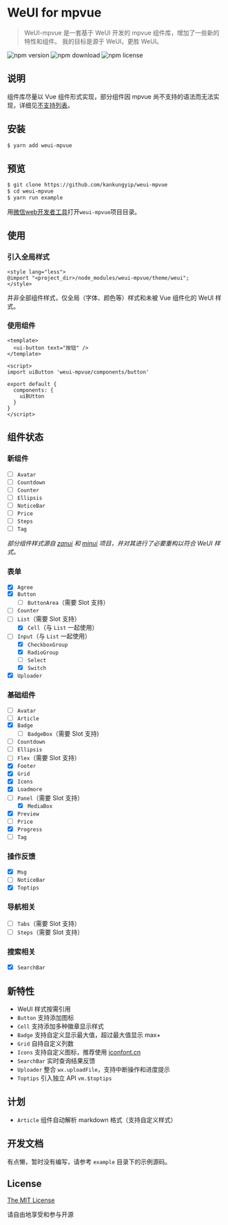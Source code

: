 # WeUI for mpvue

> WeUI-mpvue 是一套基于 WeUI 开发的 mpvue 组件库，增加了一些新的特性和组件。
> 我的目标是源于 WeUI，更胜 WeUI。

![npm version](https://img.shields.io/npm/v/weui-mpvue.svg?style=flat) ![npm download](https://img.shields.io/npm/dt/weui-mpvue.svg?style=flat) ![npm license](https://img.shields.io/npm/l/weui-mpvue.svg?style=flat)

## 说明

组件库尽量以 Vue 组件形式实现，部分组件因 mpvue 尚不支持的语法而无法实现，详细见[不支持列表](http://mpvue.com/mpvue/#_14)。

## 安装

```bash
$ yarn add weui-mpvue
```

## 预览

```bash
$ git clone https://github.com/kankungyip/weui-mpvue
$ cd weui-mpvue
$ yarn run example
```

用[微信web开发者工具](https://mp.weixin.qq.com/debug/wxadoc/dev/devtools/download.html)打开`weui-mpvue`项目目录。

## 使用
### 引入全局样式

```vue
<style lang="less">
@import "<project_dir>/node_modules/weui-mpvue/theme/weui";
</style>
```
并非全部组件样式，仅全局（字体、颜色等）样式和未被 Vue 组件化的 WeUI 样式。

### 使用组件

```vue
<template>
  <ui-button text="按钮" />
</template>

<script>
import uiButton 'weui-mpvue/components/button'

export default {
  components: {
    uiBUtton
  }
}
</script>
```

## 组件状态
### 新组件

- [ ] `Avatar`
- [ ] `Countdown`
- [ ] `Counter`
- [ ] `Ellipsis`
- [ ] `NoticeBar`
- [ ] `Price`
- [ ] `Steps`
- [ ] `Tag`

_部分组件样式源自 [zanui](https://github.com/youzan/zanui-weapp) 和 [minui](https://github.com/meili/minui) 项目，并对其进行了必要重构以符合 WeUI 样式。_

### 表单

- [x] `Agree`
- [x] `Button`
  - [ ] `ButtonArea`（需要 Slot 支持）
- [ ] `Counter`
- [ ] `List`（需要 Slot 支持）
  - [x] `Cell`（与 `List` 一起使用）
- [ ] `Input`（与 `List` 一起使用）
  - [x] `CheckboxGroup`
  - [x] `RadioGroup`
  - [ ] `Select`
  - [x] `Switch`
- [x] `Uploader`

### 基础组件

- [ ] `Avatar`
- [ ] `Article`
- [x] `Badge`
  - [ ] `BadgeBox`（需要 Slot 支持)
- [ ] `Countdown`
- [ ] `Ellipsis`
- [ ] `Flex`（需要 Slot 支持）
- [x] `Footer`
- [x] `Grid`
- [x] `Icons`
- [x] `Loadmore`
- [ ] `Panel`（需要 Slot 支持）
  - [x] `MediaBox`
- [x] `Preview`
- [ ] `Price`
- [x] `Progress`
- [ ] `Tag`

### 操作反馈

- [x] `Msg`
- [ ] `NoticeBar`
- [x] `Toptips`

### 导航相关

- [ ] `Tabs`（需要 Slot 支持）
- [ ] `Steps`（需要 Slot 支持）

### 搜索相关

- [x] `SearchBar`

## 新特性

- WeUI 样式按需引用
- `Button` 支持添加图标
- `Cell` 支持添加多种徽章显示样式
- `Badge` 支持自定义显示最大值，超过最大值显示 max+
- `Grid` 自持自定义列数
- `Icons` 支持自定义图标，推荐使用 [iconfont.cn](http://iconfont.cn)
- `SearchBar` 实时查询结果反馈
- `Uploader` 整合 `wx.uploadFile`，支持中断操作和进度提示
- `Toptips` 引入独立 API `vm.$toptips`

## 计划

- `Article` 组件自动解析 markdown 格式（支持自定义样式）

## 开发文档

有点懒，暂时没有编写，请参考 `example` 目录下的示例源码。

## License

[The MIT License](http://opensource.org/licenses/MIT)

请自由地享受和参与开源
